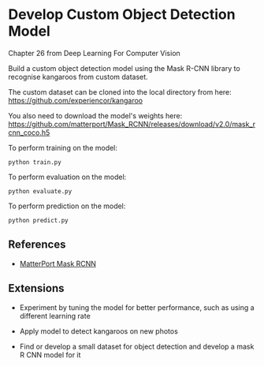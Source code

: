 # Develop Custom Object Detection Model

Chapter 26 from Deep Learning For Computer Vision

Build a custom object detection model using the Mask R-CNN library to recognise kangaroos from custom dataset.

The custom dataset can be cloned into the local directory from here:
https://github.com/experiencor/kangaroo

You also need to download the model's weights here:
https://github.com/matterport/Mask_RCNN/releases/download/v2.0/mask_rcnn_coco.h5


To perform training on the model:
```
python train.py
```

To perform evaluation on the model:
```
python evaluate.py
```

To perform prediction on the model:
```
python predict.py
```


## References

* [MatterPort Mask RCNN](https://github.com/matterport/Mask_RCNN)


## Extensions

* Experiment by tuning the model for better performance, such as using a different learning rate

* Apply model to detect kangaroos on new photos

* Find or develop a small dataset for object detection and develop a mask R CNN model for it

